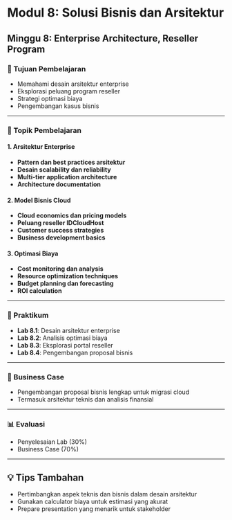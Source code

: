 # Modul 8: Solusi Bisnis dan Arsitektur
## Minggu 8: Enterprise Architecture, Reseller Program

### 🎯 Tujuan Pembelajaran
- Memahami desain arsitektur enterprise
- Eksplorasi peluang program reseller
- Strategi optimasi biaya
- Pengembangan kasus bisnis

---

### 📖 Topik Pembelajaran

#### 1. Arsitektur Enterprise
- **Pattern dan best practices arsitektur**
- **Desain scalability dan reliability**
- **Multi-tier application architecture**
- **Architecture documentation**

#### 2. Model Bisnis Cloud
- **Cloud economics dan pricing models**
- **Peluang reseller IDCloudHost**
- **Customer success strategies**
- **Business development basics**

#### 3. Optimasi Biaya
- **Cost monitoring dan analysis**
- **Resource optimization techniques**
- **Budget planning dan forecasting**
- **ROI calculation**

---

### 🔬 Praktikum
- **Lab 8.1**: Desain arsitektur enterprise
- **Lab 8.2**: Analisis optimasi biaya
- **Lab 8.3**: Eksplorasi portal reseller
- **Lab 8.4**: Pengembangan proposal bisnis

---

### 📝 Business Case
- Pengembangan proposal bisnis lengkap untuk migrasi cloud
- Termasuk arsitektur teknis dan analisis finansial

---

### 📊 Evaluasi
- Penyelesaian Lab (30%)
- Business Case (70%)

---

## 💡 Tips Tambahan
- Pertimbangkan aspek teknis dan bisnis dalam desain arsitektur
- Gunakan calculator biaya untuk estimasi yang akurat
- Prepare presentation yang menarik untuk stakeholder
